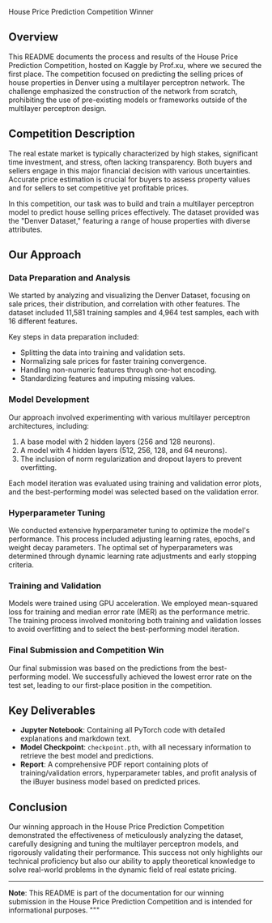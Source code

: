 House Price Prediction Competition Winner

## Overview

This README documents the process and results of the House Price Prediction Competition, hosted on Kaggle by Prof.xu, where we secured the first place. The competition focused on predicting the selling prices of house properties in Denver using a multilayer perceptron network. The challenge emphasized the construction of the network from scratch, prohibiting the use of pre-existing models or frameworks outside of the multilayer perceptron design.

## Competition Description

The real estate market is typically characterized by high stakes, significant time investment, and stress, often lacking transparency. Both buyers and sellers engage in this major financial decision with various uncertainties. Accurate price estimation is crucial for buyers to assess property values and for sellers to set competitive yet profitable prices.

In this competition, our task was to build and train a multilayer perceptron model to predict house selling prices effectively. The dataset provided was the "Denver Dataset," featuring a range of house properties with diverse attributes.

## Our Approach

### Data Preparation and Analysis

We started by analyzing and visualizing the Denver Dataset, focusing on sale prices, their distribution, and correlation with other features. The dataset included 11,581 training samples and 4,964 test samples, each with 16 different features.

Key steps in data preparation included:

- Splitting the data into training and validation sets.
- Normalizing sale prices for faster training convergence.
- Handling non-numeric features through one-hot encoding.
- Standardizing features and imputing missing values.

### Model Development

Our approach involved experimenting with various multilayer perceptron architectures, including:

1. A base model with 2 hidden layers (256 and 128 neurons).
2. A model with 4 hidden layers (512, 256, 128, and 64 neurons).
3. The inclusion of norm regularization and dropout layers to prevent overfitting.

Each model iteration was evaluated using training and validation error plots, and the best-performing model was selected based on the validation error.

### Hyperparameter Tuning

We conducted extensive hyperparameter tuning to optimize the model's performance. This process included adjusting learning rates, epochs, and weight decay parameters. The optimal set of hyperparameters was determined through dynamic learning rate adjustments and early stopping criteria.

### Training and Validation

Models were trained using GPU acceleration. We employed mean-squared loss for training and median error rate (MER) as the performance metric. The training process involved monitoring both training and validation losses to avoid overfitting and to select the best-performing model iteration.

### Final Submission and Competition Win

Our final submission was based on the predictions from the best-performing model. We successfully achieved the lowest error rate on the test set, leading to our first-place position in the competition.

## Key Deliverables

- **Jupyter Notebook**: Containing all PyTorch code with detailed explanations and markdown text.
- **Model Checkpoint**: `checkpoint.pth`, with all necessary information to retrieve the best model and predictions.
- **Report**: A comprehensive PDF report containing plots of training/validation errors, hyperparameter tables, and profit analysis of the iBuyer business model based on predicted prices.

## Conclusion

Our winning approach in the House Price Prediction Competition demonstrated the effectiveness of meticulously analyzing the dataset, carefully designing and tuning the multilayer perceptron models, and rigorously validating their performance. This success not only highlights our technical proficiency but also our ability to apply theoretical knowledge to solve real-world problems in the dynamic field of real estate pricing.

---

**Note**: This README is part of the documentation for our winning submission in the House Price Prediction Competition and is intended for informational purposes.
"""


